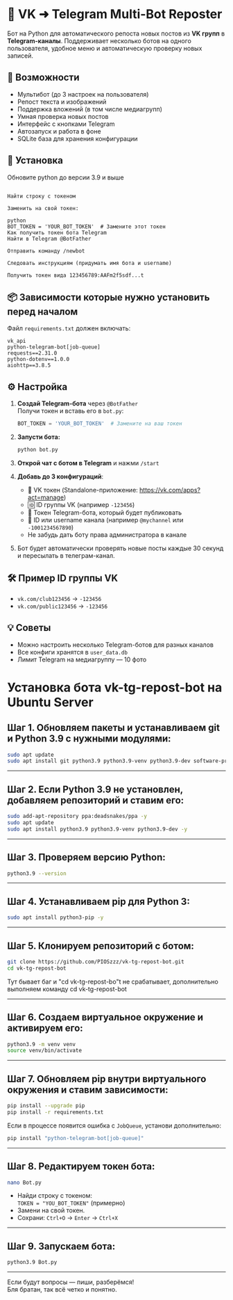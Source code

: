 # 🤖 VK ➜ Telegram Multi-Bot Reposter

Бот на Python для автоматического репоста новых постов из **VK групп** в **Telegram-каналы**. Поддерживает несколько ботов на одного пользователя, удобное меню и автоматическую проверку новых записей.

## 🚀 Возможности

- Мультибот (до 3 настроек на пользователя)
- Репост текста и изображений
- Поддержка вложений (в том числе медиагрупп)
- Умная проверка новых постов
- Интерфейс с кнопками Telegram
- Автозапуск и работа в фоне
- SQLite база для хранения конфигурации

## 🔧 Установка
Обновите python до версии 3.9 и выше

```Открыть bot.py в текстовом редакторе

Найти строку с токеном

Заменить на свой токен:

python
BOT_TOKEN = 'YOUR_BOT_TOKEN'  # Замените этот токен
Как получить токен бота Telegram
Найти в Telegram @BotFather

Отправить команду /newbot

Следовать инструкциям (придумать имя бота и username)

Получить токен вида 123456789:AAFm2f5sdf...t
```

## 📦 Зависимости которые нужно установить перед началом

Файл `requirements.txt` должен включать:
```
vk_api
python-telegram-bot[job-queue]
requests==2.31.0
python-dotenv==1.0.0
aiohttp==3.8.5
```

## ⚙️ Настройка

1. **Создай Telegram-бота** через `@BotFather`  
   Получи токен и вставь его в `bot.py`:
   ```python
   BOT_TOKEN = 'YOUR_BOT_TOKEN'  # Замените на ваш токен
   ```

2. **Запусти бота:**
   ```bash
   python bot.py
   ```

3. **Открой чат с ботом в Telegram** и нажми `/start`

4. **Добавь до 3 конфигураций**:
   - 🔐 VK токен (Standalone-приложение: https://vk.com/apps?act=manage)
   - 🆔 ID группы VK (например `-123456`)
   - 🤖 Токен Telegram-бота, который будет публиковать
   - 📢 ID или username канала (например `@mychannel` или `-1001234567890`)
   - Не забудь дать боту права администратора в канале

5. Бот будет автоматически проверять новые посты каждые 30 секунд и пересылать в телеграм-канал.

## 🛠 Пример ID группы VK

- `vk.com/club123456` → `-123456`
- `vk.com/public123456` → `-123456`


## 💡 Советы

- Можно настроить несколько Telegram-ботов для разных каналов
- Все конфиги хранятся в `user_data.db`
- Лимит Telegram на медиагруппу — 10 фото

# Установка бота vk-tg-repost-bot на Ubuntu Server

## Шаг 1. Обновляем пакеты и устанавливаем git и Python 3.9 с нужными модулями:

```bash
sudo apt update
sudo apt install git python3.9 python3.9-venv python3.9-dev software-properties-common -y
```

---

## Шаг 2. Если Python 3.9 не установлен, добавляем репозиторий и ставим его:

```bash
sudo add-apt-repository ppa:deadsnakes/ppa -y
sudo apt update
sudo apt install python3.9 python3.9-venv python3.9-dev -y
```

---

## Шаг 3. Проверяем версию Python:

```bash
python3.9 --version
```

---

## Шаг 4. Устанавливаем pip для Python 3:

```bash
sudo apt install python3-pip -y
```

---

## Шаг 5. Клонируем репозиторий с ботом:

```bash
git clone https://github.com/PIOSzzz/vk-tg-repost-bot.git
cd vk-tg-repost-bot
```
Тут бывает баг и "cd vk-tg-repost-bo"t не срабатывает, дополнительно выполняем команду cd vk-tg-repost-bot

---

## Шаг 6. Создаем виртуальное окружение и активируем его:

```bash
python3.9 -m venv venv
source venv/bin/activate
```

---

## Шаг 7. Обновляем pip внутри виртуального окружения и ставим зависимости:

```bash
pip install --upgrade pip
pip install -r requirements.txt
```

Если в процессе появится ошибка с `JobQueue`, установи дополнительно:

```bash
pip install "python-telegram-bot[job-queue]"
```

---

## Шаг 8. Редактируем токен бота:

```bash
nano Bot.py
```

- Найди строку с токеном:  
  `TOKEN = "YOU_BOT_TOKEN"` (примерно)  
- Замени на свой токен.  
- Сохрани: `Ctrl+O` → `Enter` → `Ctrl+X`

---

## Шаг 9. Запускаем бота:

```bash
python3.9 Bot.py
```

---

Если будут вопросы — пиши, разберёмся!  
Бля братан, так всё четко и понятно.





